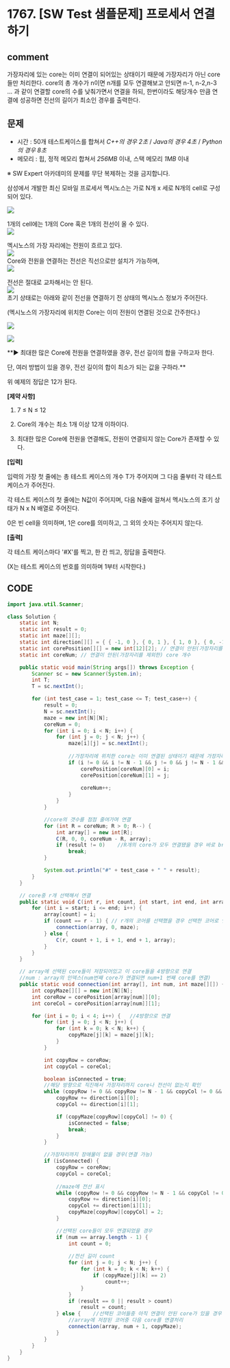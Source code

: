 # 1767. \[SW Test 샘플문제\] 프로세서 연결하기

## comment

 가장자리에 있는 core는 이미 연결이 되어있는 상태이기 때문에 가장자리가 아닌 core들만 처리한다. core의 총 개수가 n이면 n개를 모두 연결해보고 안되면 n-1, n-2,n-3 ... 과 같이 연결할 core의 수를 낮춰가면서 연결을 하되, 한번이라도 해당개수 만큼 연결에 성공하면 전선의 길이가 최소인 경우를 출력한다.

## 문제

* 시간 : 50개 테스트케이스를 합쳐서 _C++의 경우 2초_ / _Java의 경우 4초_ / _Python의 경우 8초_
* 메모리 : 힙, 정적 메모리 합쳐서 _256MB_ 이내, 스택 메모리 _1MB_ 이내

※ SW Expert 아카데미의 문제를 무단 복제하는 것을 금지합니다.  
  
삼성에서 개발한 최신 모바일 프로세서 멕시노스는 가로 N개 x 세로 N개의 cell로 구성되어 있다.  
  
![](https://www.swexpertacademy.com/main/common/fileDownload.do?downloadType=CKEditorImages&fileId=AV2Xd746Dh8BBASl)  
  
1개의 cell에는 1개의 Core 혹은 1개의 전선이 올 수 있다.  
![](https://www.swexpertacademy.com/main/common/fileDownload.do?downloadType=CKEditorImages&fileId=AV2XeA4aDiABBASl)  
  
멕시노스의 가장 자리에는 전원이 흐르고 있다.  
![](https://www.swexpertacademy.com/main/common/fileDownload.do?downloadType=CKEditorImages&fileId=AV2XeI1KDiEBBASl)  
Core와 전원을 연결하는 전선은 직선으로만 설치가 가능하며,  
![](https://www.swexpertacademy.com/main/common/fileDownload.do?downloadType=CKEditorImages&fileId=AV2XeNUqDiIBBASl)  
  
전선은 절대로 교차해서는 안 된다.  
![](https://www.swexpertacademy.com/main/common/fileDownload.do?downloadType=CKEditorImages&fileId=AV2XeSmqDiMBBASl)  
초기 상태로는 아래와 같이 전선을 연결하기 전 상태의 멕시노스 정보가 주어진다.  
  
  
\(멕시노스의 가장자리에 위치한 Core는 이미 전원이 연결된 것으로 간주한다.\)  
  
![](https://www.swexpertacademy.com/main/common/fileDownload.do?downloadType=CKEditorImages&fileId=AV2XeY1aDiQBBASl)  
  
  
![](https://www.swexpertacademy.com/main/common/fileDownload.do?downloadType=CKEditorImages&fileId=AV2Xed76DiUBBASl)  
  
**▶ 최대한 많은 Core에 전원을 연결하였을 경우, 전선 길이의 합을 구하고자 한다.  
  
   단, 여러 방법이 있을 경우, 전선 길이의 합이 최소가 되는 값을 구하라.**  
  
위 예제의 정답은 12가 된다.  
  
  
  
**\[제약 사항\]**  
  
1. 7 ≤  N ≤ 12  
  
2. Core의 개수는 최소 1개 이상 12개 이하이다.  
  
3. 최대한 많은 Core에 전원을 연결해도, 전원이 연결되지 않는 Core가 존재할 수 있다.  
  
  
  
**\[입력\]**  
  
입력의 가장 첫 줄에는 총 테스트 케이스의 개수 T가 주어지며 그 다음 줄부터 각 테스트 케이스가 주어진다.  
  
각 테스트 케이스의 첫 줄에는 N값이 주어지며, 다음 N줄에 걸쳐서 멕시노스의 초기 상태가 N x N 배열로 주어진다.  
  
0은 빈 cell을 의미하며, 1은 core를 의미하고, 그 외의 숫자는 주어지지 않는다.  
  
  
  
**\[출력\]**  
  
각 테스트 케이스마다 '\#X'를 찍고, 한 칸 띄고, 정답을 출력한다.  
  
\(X는 테스트 케이스의 번호를 의미하며 1부터 시작한다.\)

## CODE

```java
import java.util.Scanner;

class Solution {
	static int N;
	static int result = 0;
	static int maze[][];
	static int direction[][] = { { -1, 0 }, { 0, 1 }, { 1, 0 }, { 0, -1 } }; // 북 동 남 서
	static int corePosition[][] = new int[12][2]; // 연결이 안된(가장자리를 제외한) core 위치
	static int coreNum; // 연결이 안된(가장자리를 제외한) core 개수

	public static void main(String args[]) throws Exception {
		Scanner sc = new Scanner(System.in);
		int T;
		T = sc.nextInt();

		for (int test_case = 1; test_case <= T; test_case++) {
			result = 0;
			N = sc.nextInt();
			maze = new int[N][N];
			coreNum = 0;
			for (int i = 0; i < N; i++) {
				for (int j = 0; j < N; j++) {
					maze[i][j] = sc.nextInt();
					
					//가장자리에 위치한 core는 이미 연결된 상태이기 때문에 가장자리에 위치하지 않은 core만 처리
					if (i != 0 && i != N - 1 && j != 0 && j != N - 1 && maze[i][j] == 1) { // 가장자리가 아닌 core일 경우
						corePosition[coreNum][0] = i;
						corePosition[coreNum][1] = j;
						
						coreNum++;
					}
				}
			}

			//core의 갯수를 점점 줄여가며 연결
			for (int R = coreNum; R > 0; R--) {
				int array[] = new int[R];
				C(R, 0, 0, coreNum - R, array);
				if (result != 0)	//R개의 core가 모두 연결됐을 경우 바로 break;
					break;
			}

			System.out.println("#" + test_case + " " + result);
		}
	}

	// core중 r개 선택해서 연결
	public static void C(int r, int count, int start, int end, int array[]) {
		for (int i = start; i <= end; i++) {
			array[count] = i;
			if (count == r - 1) { // r개의 코어를 선택했을 경우 선택한 코어로 연결
				connection(array, 0, maze);
			} else {
				C(r, count + 1, i + 1, end + 1, array);
			}
		}
	}

	// array에 선택된 core들이 저장되어있고 이 core들을 4방향으로 연결
	//num : array의 인덱스(num번째 core가 연결되면 num+1 번째 core를 연결)
	public static void connection(int array[], int num, int maze[][]) {
		int copyMaze[][] = new int[N][N];
		int coreRow = corePosition[array[num]][0];
		int coreCol = corePosition[array[num]][1];

		for (int i = 0; i < 4; i++) {	//4방향으로 연결
			for (int j = 0; j < N; j++) {
				for (int k = 0; k < N; k++) {
					copyMaze[j][k] = maze[j][k];
				}
			}

			int copyRow = coreRow;
			int copyCol = coreCol;

			boolean isConnected = true;
			//해당 방향으로 직진해서 가장자리까지 core나 전선이 없는지 확인
			while (copyRow != 0 && copyRow != N - 1 && copyCol != 0 && copyCol != N - 1) {
				copyRow += direction[i][0];
				copyCol += direction[i][1];

				if (copyMaze[copyRow][copyCol] != 0) {
					isConnected = false;
					break;
				}
			}

			//가장자리까지 장애물이 없을 경우(연결 가능)
			if (isConnected) {
				copyRow = coreRow;
				copyCol = coreCol;
				
				//maze에 전선 표시
				while (copyRow != 0 && copyRow != N - 1 && copyCol != 0 && copyCol != N - 1) {
					copyRow += direction[i][0];
					copyCol += direction[i][1];
					copyMaze[copyRow][copyCol] = 2;
				}

				//선택된 core들이 모두 연결되었을 경우
				if (num == array.length - 1) {
					int count = 0;
					
					//전선 길이 count
					for (int j = 0; j < N; j++) {
						for (int k = 0; k < N; k++) {
							if (copyMaze[j][k] == 2)
								count++;
						}
					}
					if (result == 0 || result > count)
						result = count;
				} else {	//선택된 코어들중 아직 연결이 안된 core가 있을 경우
					//array에 저장된 코어중 다음 core를 연결처리
					connection(array, num + 1, copyMaze);
				}
			}
		}
	}
}
```

